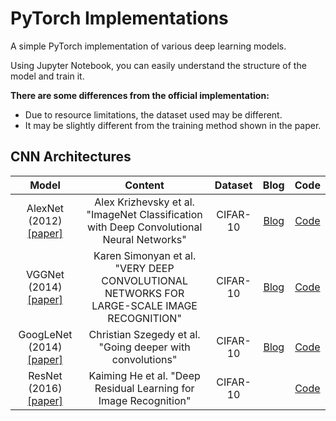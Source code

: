 # PyTorch Implementations

A simple PyTorch implementation of various deep learning models.

Using Jupyter Notebook, you can easily understand the structure of the model and train it.

**There are some differences from the official implementation:**
- Due to resource limitations, the dataset used may be different.
- It may be slightly different from the training method shown in the paper.

## CNN Architectures

| **Model** | **Content** | **Dataset** | **Blog** | **Code** |
|:---------:|:-----------:|:-----------:|:--------:|:--------:|
| AlexNet (2012) [[paper]](https://proceedings.neurips.cc/paper/2012/file/c399862d3b9d6b76c8436e924a68c45b-Paper.pdf) | Alex Krizhevsky et al. "ImageNet Classification with Deep Convolutional Neural Networks" | CIFAR-10 | [Blog](https://devlee247.com/papers/2022-06-13-alexnet/) | [Code](CNN/AlexNet.ipynb) |
| VGGNet (2014) [[paper]](https://arxiv.org/pdf/1409.1556.pdf) | Karen Simonyan et al. "VERY DEEP CONVOLUTIONAL NETWORKS FOR LARGE-SCALE IMAGE RECOGNITION" | CIFAR-10 | [Blog](https://devlee247.com/papers/2022-06-16-vggnet/) | [Code](CNN/VGGNet.ipynb) |
| GoogLeNet (2014) [[paper]](https://arxiv.org/pdf/1409.4842.pdf) | Christian Szegedy et al. "Going deeper with convolutions" | CIFAR-10 | [Blog](https://devlee247.com/papers/2022-06-20-googlenet/) | [Code](CNN/GoogLeNet.ipynb) |
| ResNet (2016) [[paper]](https://arxiv.org/pdf/1512.03385.pdf) | Kaiming He et al. "Deep Residual Learning for Image Recognition" | CIFAR-10 |  | [Code](CNN/ResNet.ipynb) |
